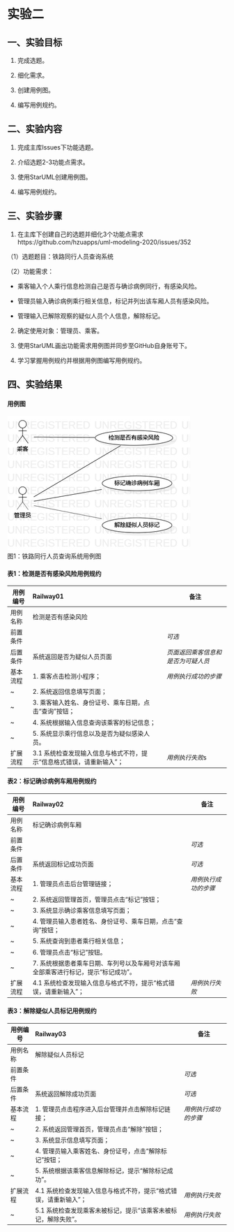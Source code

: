 # 实验二

## 一、实验目标

1. 完成选题。

2. 细化需求。

3. 创建用例图。

4. 编写用例规约。

## 二、实验内容

1. 完成主库Issues下功能选题。

2. 介绍选题2-3功能点需求。

3. 使用StarUML创建用例图。

4. 编写用例规约。

## 三、实验步骤

1. 在主库下创建自己的选题并细化3个功能点需求https://github.com/hzuapps/uml-modeling-2020/issues/352

（1）选题题目：铁路同行人员查询系统

（2）功能需求：
- 乘客输入个人乘行信息检测自己是否与确诊病例同行，有感染风险。

- 管理员输入确诊病例乘行相关信息，标记并列出该车厢人员有感染风险。

- 管理输入已解除观察的疑似人员个人信息，解除标记。

2. 确定使用对象：管理员、乘客。

3. 使用StarUML画出功能需求用例图并同步至GitHub自身账号下。

4. 学习掌握用例规约并根据用例图编写用例规约。

## 四、实验结果

#### 用例图

![用例建模](./Model02.jpg)  
图1：铁路同行人员查询系统用例图

#### 表1：检测是否有感染风险用例规约  

用例编号  | Railway01 | 备注  
-|:-|-  
用例名称  | 检测是否有感染风险  |   
前置条件  |      | *可选*   
后置条件  | 系统返回是否为疑似人员页面     | *页面返回乘客信息和是否为可疑人员*   
基本流程  | 1. 乘客点击检测小程序；  |*用例执行成功的步骤*    
~| 2. 系统返回信息填写页面；  |   
~| 3. 乘客输入姓名、身份证号、乘车日期，点击“查询”按钮；  |   
~| 4. 系统根据输入信息查询该乘客的标记信息；  |   
~| 5. 系统显示乘行信息以及是否为疑似感染人员。  |  
扩展流程  | 3.1 系统检查发现输入信息与格式不符，提示“信息格式错误，请重新输入”；  |*用例执行失败*s

#### 表2：标记确诊病例车厢用例规约  

用例编号  | Railway02 | 备注  
-|:-|-  
用例名称  | 标记确诊病例车厢  |   
前置条件  |      | *可选*   
后置条件  |  系统返回标记成功页面    | *可选*   
基本流程  | 1. 管理员点击后台管理链接；  |*用例执行成功的步骤*    
~| 2. 系统返回管理首页，管理员点击“标记”按钮；  |   
~| 3. 系统显示确诊乘客信息填写页面；  |   
~| 4. 管理员输入患者姓名、身份证号、乘车日期，点击“查询”按钮；  |   
~| 5. 系统查询到患者乘行相关信息；  |   
~| 6. 管理员点击“标记”按钮。  |  
~| 7. 系统根据患者乘车日期、车列号以及车厢号对该车厢全部乘客进行标记，提示“标记成功”。  |  
扩展流程  | 4.1 系统检查发现输入信息与格式不符，提示“格式错误，请重新输入”；  |*用例执行失败*

#### 表3：解除疑似人员标记用例规约  

用例编号  | Railway03 | 备注  
-|:-|-  
用例名称  | 解除疑似人员标记  |   
前置条件  |      | *可选*   
后置条件  |  系统返回解除成功页面    | *可选*   
基本流程  | 1. 管理员点击程序进入后台管理并点击解除标记链接；  |*用例执行成功的步骤*    
~| 2. 系统返回管理首页，管理员点击“解除”按钮；  |   
~| 3. 系统显示信息填写页面；  |   
~| 4. 管理员输入乘客姓名、身份证号，点击“解除标记”按钮；  |   
~| 5. 系统根据该乘客信息解除标记，提示“解除标记成功”。  |  
扩展流程  | 4.1 系统检查发现输入信息与格式不符，提示“格式错误，请重新输入”；  |*用例执行失败*
~| 5.1 系统检查发现乘客未被标记，提示“该乘客未被标记，解除失败”。  |*用例执行失败*
